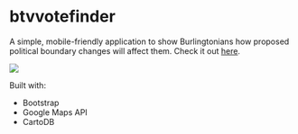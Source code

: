 btvvotefinder
=============

A simple, mobile-friendly application to show Burlingtonians how proposed political boundary changes will affect them. Check it out [here](http://codeforbtv.org/btvvotefinder/).

<img src="http://farm8.staticflickr.com/7328/11895358466_e9a4372125_z.jpg"/>

Built with:
* Bootstrap
* Google Maps API
* CartoDB
